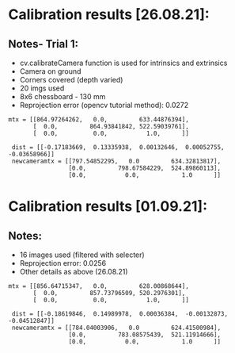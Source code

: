 # Calibration results [26.08.21]:

## Notes- Trial 1:
- cv.calibrateCamera function is used for intrinsics and extrinsics
- Camera on ground
- Corners covered (depth varied)
- 20 imgs used
- 8x6 chessboard - 130 mm
- Reprojection error (opencv tutorial method): 0.0272


```
mtx = [[864.97264262,   0.0,         633.44876394],
       [  0.0,         864.93841842, 522.59039761],
       [  0.0,          0.0,           1.0,      ]]

 dist = [[-0.17183669,  0.13335938,  0.00132646,  0.00052755, -0.03658966]]
 newcameramtx = [[797.54852295,   0.0         634.32813817],
                 [0.0,         798.67584229,  524.89860113],
                 [0.0,           0.0,            1.0      ]]
```

# Calibration results [01.09.21]:

## Notes:
- 16 images used (filtered with selecter)
- Reprojection error: 0.0256
- Other details as above (26.08.21)

```
mtx = [[856.64715347,   0.0,         628.00868644],
       [  0.0,         857.73796509, 520.2976301],
       [  0.0,          0.0,           1.0,      ]]

 dist = [[-0.18619846,  0.14989978,  0.00036384,  -0.00132873, -0.04512847]]
 newcameramtx = [[784.04003906,   0.0         624.41500984],
                 [0.0,         783.08575439,  521.11914666],
                 [0.0,           0.0,            1.0      ]]
```

